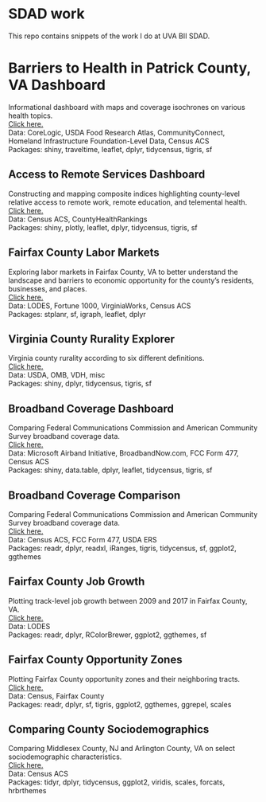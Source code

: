 # SDAD work
This repo contains snippets of the work I do at UVA BII SDAD.

# Barriers to Health in Patrick County, VA Dashboard
Informational dashboard with maps and coverage isochrones on various health topics.<br>
<a href = "https://teja.shinyapps.io/patrickdash/" target = "_blank">Click here.</a><br>
Data: CoreLogic, USDA Food Research Atlas, CommunityConnect, Homeland Infrastructure Foundation-Level Data, Census ACS<br>
Packages: shiny, traveltime, leaflet, dplyr, tidycensus, tigris, sf<br>

## Access to Remote Services Dashboard
Constructing and mapping composite indices highlighting county-level relative access to remote work, remote education, and telemental health.<br>
<a href = "http://gates.policy-analytics.net/" target = "_blank">Click here.</a><br>
Data: Census ACS, CountyHealthRankings<br>
Packages: shiny, plotly, leaflet, dplyr, tidycensus, tigris, sf<br>

## Fairfax County Labor Markets
Exploring labor markets in Fairfax County, VA to better understand the landscape and barriers to economic opportunity for the county’s residents, businesses, and places.<br>
<a href = "https://dspg-young-scholars-program.github.io/dspg20fairfax/" target = "_blank">Click here.</a><br>
Data: LODES, Fortune 1000, VirginiaWorks, Census ACS<br>
Packages: stplanr, sf, igraph, leaflet, dplyr<br>

## Virginia County Rurality Explorer
Virginia county rurality according to six different definitions.<br>
<a href = "https://teja.shinyapps.io/ruralapp/" target = "_blank">Click here.</a><br>
Data: USDA, OMB, VDH, misc<br> 
Packages: shiny, dplyr, tidycensus, tigris, sf<br> 

## Broadband Coverage Dashboard
Comparing Federal Communications Commission and American Community Survey broadband coverage data.<br>
<a href = "http://bband.policy-analytics.net" target = "_blank">Click here.</a><br>
Data: Microsoft Airband Initiative, BroadbandNow.com, FCC Form 477, Census ACS<br>
Packages: shiny, data.table, dplyr, leaflet, tidycensus, tigris, sf<br>

## Broadband Coverage Comparison
Comparing Federal Communications Commission and American Community Survey broadband coverage data.<br>
<a href = "http://tpristavec.github.io/lab/bband/index.html" target = "_blank">Click here.</a><br>
Data: Census ACS, FCC Form 477, USDA ERS<br>
Packages: readr, dplyr, readxl, iRanges, tigris, tidycensus, sf, ggplot2, ggthemes<br>

## Fairfax County Job Growth
Plotting track-level job growth between 2009 and 2017 in Fairfax County, VA.<br>
<a href = "http://tpristavec.github.io/lab/jobs/index.html" target = "_blank">Click here.</a><br>
Data: LODES<br>
Packages: readr, dplyr, RColorBrewer, ggplot2, ggthemes, sf<br>

## Fairfax County Opportunity Zones
Plotting Fairfax County opportunity zones and their neighboring tracts.<br>
<a href = "http://tpristavec.github.io/lab/zones/index.html" target = "_blank">Click here.</a><br>
Data: Census, Fairfax County<br>
Packages: readr, dplyr, sf, tigris, ggplot2, ggthemes, ggrepel, scales<br>

## Comparing County Sociodemographics
Comparing Middlesex County, NJ and Arlington County, VA on select sociodemographic characteristics.<br>
<a href = "http://tpristavec.github.io/lab/ses/index.html" target = "_blank">Click here.</a><br>
Data: Census ACS<br>
Packages: tidyr, dplyr, tidycensus, ggplot2, viridis, scales, forcats, hrbrthemes<br>
